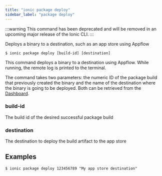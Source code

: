 ```yaml
---
title: "ionic package deploy"
sidebar_label: "package deploy"
---
```



:::warning
This command has been deprecated and will be removed in an upcoming major release of the Ionic CLI.
:::

Deploys a binary to a destination, such as an app store using Appflow

```shell
$ ionic package deploy [build-id] [destination]
```

This command deploys a binary to a destination using Appflow. While running, the remote log is printed to the terminal.

The command takes two parameters: the numeric ID of the package build that previously created the binary and the name of the destination where the binary is going to be deployed.
Both can be retrieved from the [Dashboard](https://dashboard.ionicframework.com).

### build-id
The build id of the desired successful package build


### destination
The destination to deploy the build artifact to the app store



## Examples

```shell
$ ionic package deploy 123456789 "My app store destination"
```
